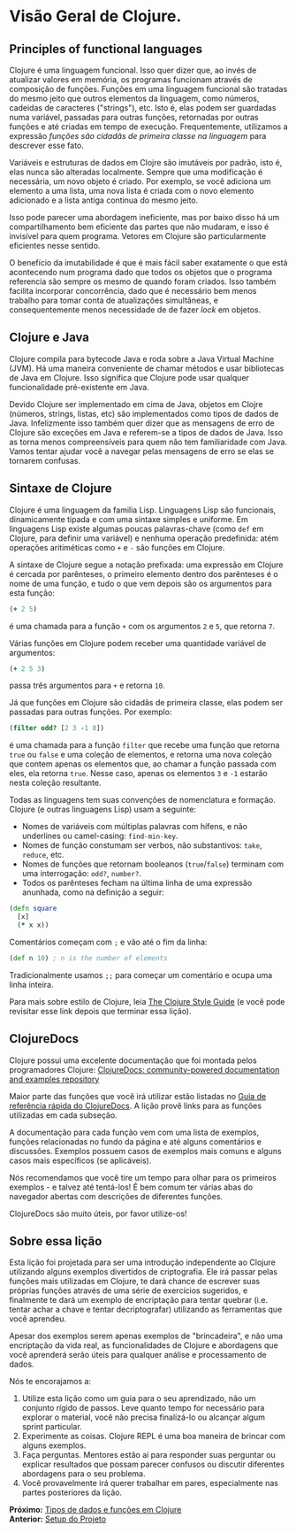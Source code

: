 # Visão Geral de Clojure.

## Principles of functional languages

Clojure é uma linguagem funcional. Isso quer dizer que, ao invés de atualizar valores em memória, os programas funcionam através de composição de funções. Funções em uma linguagem funcional são tratadas do mesmo jeito que outros elementos da linguagem, como números, cadeidas de caracteres ("strings"), etc. Isto é, elas podem ser guardadas numa variável, passadas para outras funções, retornadas por outras funções e até criadas em tempo de execução. Frequentemente, utilizamos a expressão *funções são cidadãs de primeira classe na linguagem* para descrever esse fato.

Variáveis e estruturas de dados em Clojre são imutáveis por padrão, isto é, elas nunca são alteradas localmente. Sempre que uma modificação é necessária, um novo objeto é criado. Por exemplo, se você adiciona um elemento a uma lista, uma nova lista é criada com o novo elemento adicionado e a lista antiga continua do mesmo jeito.

Isso pode parecer uma abordagem ineficiente, mas por baixo disso há um compartilhamento bem eficiente das partes que não mudaram, e isso é invisível para quem programa. Vetores em Clojure são particularmente eficientes nesse sentido.

O benefício da imutabilidade é que é mais fácil saber exatamente o que está acontecendo num programa dado que todos os objetos que o programa referencia são sempre os mesmo de quando foram criados. Isso também facilita incorporar concorrência, dado que é necessário bem menos trabalho para tomar conta de atualizações simultâneas, e consequentemente menos necessidade de de fazer *lock* em objetos.

## Clojure e Java

Clojure compila para bytecode Java e roda sobre a Java Virtual Machine (JVM). Há uma maneira conveniente de chamar métodos e usar bibliotecas de Java em Clojure. Isso significa que Clojure pode usar qualquer funcionalidade pré-existente em Java.

Devido Clojure ser implementado em cima de Java, objetos em Clojre (números, strings, listas, etc) são implementados como tipos de dados de Java. Infelizmente isso também quer dizer que as mensagens de erro de Clojure são exceções em Java e referem-se a tipos de dados de Java. Isso as torna menos compreensíveis para quem não tem familiaridade com Java. Vamos tentar ajudar você a navegar pelas mensagens de erro se elas se tornarem confusas.

## Sintaxe de Clojure 

Clojure é uma linguagem da familia Lisp. Linguagens Lisp são funcionais, dinamicamente tipada e com uma sintaxe simples e uniforme. Em linguagens Lisp existe algumas poucas palavras-chave (como `def` em Clojure, para definir uma variável) e nenhuma operação predefinida: atém operações aritiméticas como `+` e `-` são funções em Clojure.

A sintaxe de Clojure segue a notação prefixada: uma expressão em Clojure é cercada por parênteses, o primeiro elemento dentro dos parênteses é o nome de uma função, e tudo o que vem depois são os argumentos para esta função:

```clojure
(+ 2 5)
```

é uma chamada para a função `+` com os argumentos `2` e `5`, que retorna `7`.

Várias funções em Clojure podem receber uma quantidade variável de argumentos:

```clojure
(+ 2 5 3)
```

passa três argumentos para `+` e retorna `10`. 

Já que funções em Clojure são cidadãs de primeira classe, elas podem ser passadas para outras funções. Por exemplo:

```clojure
(filter odd? [2 3 -1 8])
```

é uma chamada para a função `filter` que recebe uma função que retorna `true` ou `false` e uma coleção de elementos, e retorna uma nova coleção que contem apenas os elementos que, ao chamar a função passada com eles, ela retorna `true`. Nesse caso, apenas os elementos `3` e `-1` estarão nesta coleção resultante.

Todas as linguagens tem suas convenções de nomenclatura e formação. Clojure (e outras linguagens Lisp) usam a seguinte:

* Nomes de variáveis com múltiplas palavras com hífens, e não underlines ou camel-casing: `find-min-key`.
* Nomes de função constumam ser verbos, não substantivos: `take`, `reduce`, etc.
* Nomes de funções que retornam booleanos (`true`/`false`) terminam com uma interrogação: `odd?`, `number?`. 
* Todos os parênteses fecham na última linha de uma expressão anunhada, como na definição a seguir:
```clojure
(defn square
  [x]
  (* x x))
```

Comentários começam com `;` e vão até o fim da linha:
```clojure
(def n 10) ; n is the number of elements
```
Tradicionalmente usamos `;;` para começar um comentário e ocupa uma linha inteira.

Para mais sobre estilo de Clojure, leia [The Clojure Style Guide](https://github.com/bbatsov/clojure-style-guide) (e você pode revisitar esse link depois que terminar essa lição).

## ClojureDocs

Clojure possui uma excelente documentação que foi montada pelos programadores Clojure: [ClojureDocs: community-powered documentation and examples repository](https://clojuredocs.org/)

Maior parte das funções que você irá utilizar estão listadas no [Guia de referência rápida do ClojureDocs](https://clojuredocs.org/quickref). A lição provê links para as funções utilizadas em cada subseção.

A documentação para cada função vem com uma lista de exemplos, funções relacionadas no fundo da página e até alguns comentários e discussões. Exemplos possuem casos de exemplos mais comuns e alguns casos mais específicos (se aplicáveis).

Nós recomendamos que você tire um tempo para olhar para os primeiros exemplos - e talvez até tentá-los! É bem comum ter várias abas do navegador abertas com descrições de diferentes funções.

ClojureDocs são muito úteis, por favor utilize-os!

## Sobre essa lição

Esta lição foi projetada para ser uma introdução independente ao Clojure utilizando alguns exemplos divertidos de criptografia. Ele irá passar pelas funções mais utilizadas em Clojure, te dará chance de escrever suas próprias funções através de uma série de exercícios sugeridos, e finalmente te dará um exemplo de encriptação para tentar quebrar (i.e. tentar achar a chave e tentar decriptografar) utilizando as ferramentas que você aprendeu.

Apesar dos exemplos serem apenas exemplos de "brincadeira", e não uma encriptação da vida real, as funcionalidades de Clojure e abordagens que você aprenderá serão úteis para qualquer análise e processamento de dados.

Nós te encorajamos a:

1. Utilize esta lição como um guia para o seu aprendizado, não um conjunto rígido de passos. Leve quanto tempo for necessário para explorar o material, você não precisa finalizá-lo ou alcançar algum sprint particular.
2. Experimente as coisas. Clojure REPL é uma boa maneira de brincar com alguns exemplos.
3. Faça perguntas. Mentores estão aí para responder suas perguntar ou explicar resultados que possam parecer confusos ou discutir diferentes abordagens para o seu problema.
4. Você provavelmente irá querer trabalhar em pares, especialmente nas partes posteriores da lição.

**Próximo:** [Tipos de dados e funções em Clojure](3-functions.md)
<br />
**Anterior:** [Setup do Projeto](1-setup.md)
